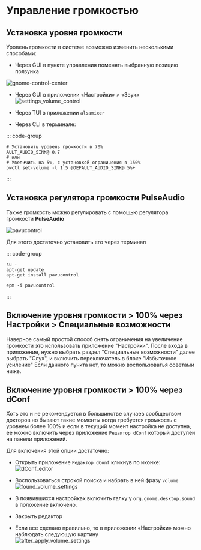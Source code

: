 # Управление громкостью

## Установка уровня громкости

Уровень громкости в системе возможно изменить несколькими способами:

- Через GUI в пункте управления поменять выбранную позицию ползунка
  
![gnome-control-center](/gnome-volume-control/gnome-control-center.png)

- Через GUI в приложении «Настройки» > «Звук»
![settings_volume_control](/gnome-volume-control/gnome-settings-volume-control.png)

- Через TUI в приложении `alsamixer`

- Через CLI в терминале:

::: code-group

```shell[wireplumber]
# Установить уровень громкости в 70%
AULT_AUDIO_SINK@ 0.7
# или 
# Увеличить на 5%, с установкой ограничения в 150%
pwctl set-volume -l 1.5 @DEFAULT_AUDIO_SINK@ 5%+
```
:::

## Установка регулятора громкости PulseAudio

Также громкость можно регулировать с помощью регулятора громкости **PulseAudio**
  
![pavucontrol](/gnome-volume-control/pavucontrol.png)

Для этого достаточно установить его через терминал

::: code-group

```shell[apt-get]
su -
apt-get update
apt-get install pavucontrol
```

```shell[epm]
epm -i pavucontrol
```
::: 

## Включение уровня громкости > 100% через Настройки > Специальные возможности

Наверное самый простой способ снять ограничения на увеличение громкости это использовать 
приложение "Настройки". После входа в приложение, нужно выбрать раздел "Специальные возможности"
далее выбрать "Слух", и включить переключатель в блоке "Избыточное усиление"
Если данного пункта нет, то можно воспользоватья советами ниже.

## Включение уровня громкости > 100% через dConf

Хоть это и не рекомендуется в большинстве случаев сообществом докторов
но бывают такие моменты когда требуется громкость с уровнем более 100%
и если в текущий момент настройка не доступна, ее можно включить через
приложение `Редактор dConf` который доступен на панели приложений.

Для включения этой опции достаточно:

- Открыть приложение `Редактор dConf` кликнув по иконке:\
![dConf_editor](/gnome-volume-control/dconf-editor.png)
  
- Воспользоваться строкой поиска и набрать в ней фразу `volume`\
![found_volume_settings](/gnome-volume-control/found-volume-settings.png)

- В появившихся настройках включить галку у `org.gnome.desktop.sound` в положение включено.
- Закрыть редактор

- Если все сделано правильно, то в приложении «Настройки» можно наблюдать следующую картину\
![after_apply_volume_settings](/gnome-volume-control/after-volume-settings-apply.png)
